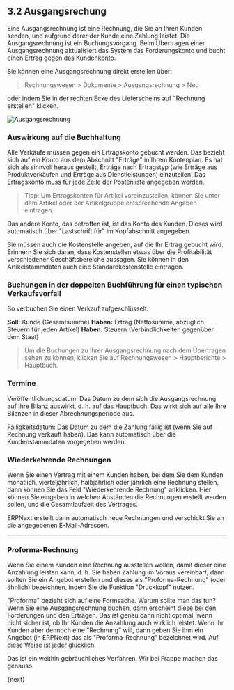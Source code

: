 ## 3.2 Ausgangsrechung

Eine Ausgangsrechnung ist eine Rechnung, die Sie an Ihren Kunden senden, und aufgrund derer der Kunde eine Zahlung leistet. Die Ausgangsrechnung ist ein Buchungsvorgang. Beim Übertragen einer Ausgangsrechnung aktualisiert das System das Forderungskonto und bucht einen Ertrag gegen das Kundenkonto.

Sie können eine Ausgangsrechnung direkt erstellen über:

> Rechnungswesen > Dokumente > Ausgangsrechnung > Neu

oder indem Sie in der rechten Ecke des Lieferscheins auf "Rechnung erstellen" klicken.

<img class="screenshot" alt="Ausgangsrechnung" src="{{docs_base_url}}/assets/img/accounts/sales-invoice.png">

### Auswirkung auf die Buchhaltung

Alle Verkäufe müssen gegen ein Ertragskonto gebucht werden. Das bezieht sich auf ein Konto aus dem Abschnitt "Erträge" in Ihrem Kontenplan. Es hat sich als sinnvoll heraus gestellt, Erträge nach Ertragstyp (wie Erträge aus Produktverkäufen und Erträge aus Dienstleistungen) einzuteilen. Das Ertragskonto muss für jede Zeile der Postenliste angegeben werden.

> Tipp: Um Ertragskonten für Artikel voreinzustellen, können Sie unter dem Artikel oder der Artikelgruppe entsprechende Angaben eintragen.

Das andere Konto, das betroffen ist, ist das Konto des Kunden. Dieses wird automatisch über "Lastschrift für" im Kopfabschnitt angegeben.

Sie müssen auch die Kostenstelle angeben, auf die Ihr Ertrag gebucht wird. Erinnern Sie sich daran, dass Kostenstellen etwas über die Profitabilität verschiedener Geschäftsbereiche aussagen. Sie können in den Artikelstammdaten auch eine Standardkostenstelle eintragen.

### Buchungen in der doppelten Buchführung für einen typischen Verkaufsvorfall

So verbuchen Sie einen Verkauf aufgeschlüsselt:

**Soll:** Kunde (Gesamtsumme) 
**Haben:** Ertrag (Nettosumme, abzüglich Steuern für jeden Artikel) 
**Haben:** Steuern (Verbindlichkeiten gegenüber dem Staat)

> Um die Buchungen zu Ihrer Ausgangsrechnung nach dem Übertragen sehen zu können, klicken Sie auf Rechnungswesen > Hauptberichte > Hauptbuch.

### Termine

Veröffentlichungsdatum: Das Datum zu dem sich die Ausgangsrechnung auf Ihre Bilanz auswirkt, d. h. auf das Hauptbuch. Das wirkt sich auf alle Ihre Bilanzen in dieser Abrechnungsperiode aus.

Fälligkeitsdatum: Das Datum zu dem die Zahlung fällig ist (wenn Sie auf Rechnung verkauft haben). Das kann automatisch über die Kundenstammdaten vorgegeben werden.

### Wiederkehrende Rechnungen

Wenn Sie einen Vertrag mit einem Kunden haben, bei dem Sie dem Kunden monatlich, vierteljährlich, halbjährlich oder jährlich eine Rechnung stellen, dann können Sie das Feld "Wiederkehrende Rechnung" anklicken. Hier können Sie eingeben in welchen Abständen die Rechnungen erstellt werden sollen, und die Gesamtlaufzeit des Vertrages.

ERPNext erstellt dann automatisch neue Rechnungen und verschickt Sie an die angegebenen E-Mail-Adressen.

---

### Proforma-Rechnung

Wenn Sie einem Kunden eine Rechnung ausstellen wollen, damit dieser eine Anzahlung leisten kann, d. h. Sie haben Zahlung im Voraus vereinbart, dann sollten Sie ein Angebot erstellen und dieses als "Proforma-Rechnung" (oder ähnlich) bezeichnen, indem Sie die Funktion "Druckkopf" nutzen.

"Proforma" bezieht sich auf eine Formsache. Warum sollte man das tun? Wenn Sie eine Ausgangsrechnung buchen, dann erscheint diese bei den Forderungen und den Erträgen. Das ist genau dann nicht optimal, wenn nicht sicher ist, ob Ihr Kunden die Anzahlung auch wirklich leistet. Wenn Ihr Kunden aber dennoch eine "Rechnung" will, dann geben Sie ihm ein Angebot (in ERPNext) das als "Proforma-Rechnung" bezeichnet wird. Auf diese Weise ist jeder glücklich.

Das ist ein weithin gebräuchliches Verfahren. Wir bei Frappe machen das genauso.

{next}
